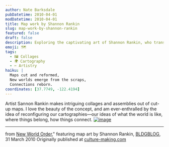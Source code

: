 ```yaml
---
author: Nate Barksdale
pubDatetime: 2010-04-01
modDatetime: 2010-04-01
title: Map work by Shannon Rankin
slug: map-work-by-shannon-rankin
featured: false
draft: false
description: Exploring the captivating art of Shannon Rankin, who transforms cut-up maps into thought-provoking collages that challenge our perceptions of geography and connection.
emoji: 🗺️
tags:
  - 🖼️ Collages
  - 🌍 Cartography
  - ✂️ Artistry
haiku: |
  Maps cut and reformed,  
  New worlds emerge from the scraps,  
  Connections reborn.
coordinates: [37.7749, -122.4194]
---
```


Artist Sannon Rankin makes intriguing collages and assemblies out of cut-up maps. I love the beauty of the concept, and am ever-enthralled by the idea of reconfiguring our cartographies—our ideas of what the world is like, where things belong, how things connect. [![image](http://culture-making.com/media/4478271273_23d0edb045_o.jpg)](http://bldgblog.blogspot.com/2010/03/new-world-order.html)

---

from [New World Order](http://bldgblog.blogspot.com/2010/03/new-world-order.html)," featuring map art by Shannon Rankin, [BLDGBLOG](http://bldgblog.blogspot.com/2010/03/new-world-order.html), 31 March 2010 Originally published at [culture-making.com](http://www.culture-making.com)
